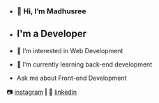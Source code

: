 - ### 👋 Hi, I’m Madhusree

- ## I'm a Developer
- 👀 I’m interested in Web Development
- 🌱 I’m currently learning back-end development
- Ask me about Front-end Development

📷 [instagram][instagram] **|** 
👔 [linkedin][linkedin]

[instagram]: https://instagram.com/madhusreemp
[linkedin]: https://linkedin.com/in/madhusreemp
